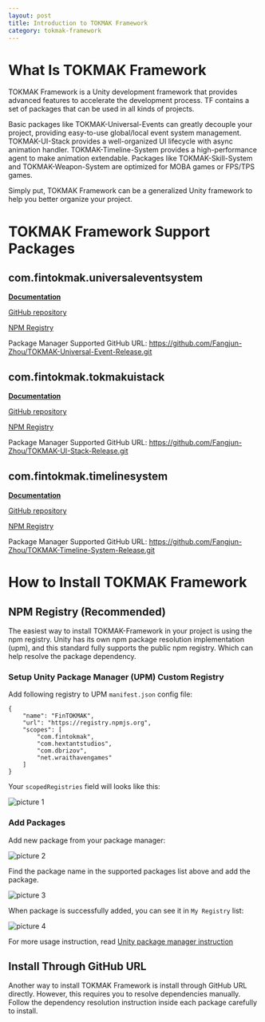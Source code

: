 ```yaml
---
layout: post
title: Introduction to TOKMAK Framework
category: tokmak-framework
---
```


# What Is TOKMAK Framework

TOKMAK Framework is a Unity development framework that provides advanced features to accelerate the development process. TF contains a set of packages that can be used in all kinds of projects.

Basic packages like TOKMAK-Universal-Events can greatly decouple your project, providing easy-to-use global/local event system management. TOKMAK-UI-Stack provides a well-organized UI lifecycle with async animation handler. TOKMAK-Timeline-System provides a high-performance agent to make animation extendable. Packages like TOKMAK-Skill-System and TOKMAK-Weapon-System are optimized for MOBA games or FPS/TPS games.

Simply put, TOKMAK Framework can be a generalized Unity framework to help you better organize your project.

# TOKMAK Framework Support Packages

## com.fintokmak.universaleventsystem

[**Documentation**](https://fangjun-zhou.github.io/TOKMAK-Universal-Event/)

[GitHub repository](https://github.com/Fangjun-Zhou/TOKMAK-Universal-Event)

[NPM Registry](https://www.npmjs.com/package/com.fintokmak.universaleventsystem)

Package Manager Supported GitHub URL: https://github.com/Fangjun-Zhou/TOKMAK-Universal-Event-Release.git

## com.fintokmak.tokmakuistack

[**Documentation**](https://fangjun-zhou.github.io/TOKMAK-UI-Stack/)

[GitHub repository](https://github.com/Fangjun-Zhou/TOKMAK-UI-Stack)

[NPM Registry](https://www.npmjs.com/package/com.fintokmak.tokmakuistack)

Package Manager Supported GitHub URL: https://github.com/Fangjun-Zhou/TOKMAK-UI-Stack-Release.git


## com.fintokmak.timelinesystem

[**Documentation**](https://fangjun-zhou.github.io/TOKMAK-Timeline-System/)

[GitHub repository](https://github.com/Fangjun-Zhou/TOKMAK-Timeline-System)

[NPM Registry](https://www.npmjs.com/package/com.fintokmak.timelinesystem)

Package Manager Supported GitHub URL: https://github.com/Fangjun-Zhou/TOKMAK-Timeline-System-Release.git

# How to Install TOKMAK Framework

## NPM Registry (Recommended)

The easiest way to install TOKMAK-Framework in your project is using the npm registry. Unity has its own npm package resolution implementation (upm), and this standard fully supports the public npm registry. Which can help resolve the package dependency.

### Setup Unity Package Manager (UPM) Custom Registry

Add following registry to UPM `manifest.json` config file:

```
{
    "name": "FinTOKMAK",
    "url": "https://registry.npmjs.org",
    "scopes": [
        "com.fintokmak",
        "com.hextantstudios",
        "com.dbrizov",
        "net.wraithavengames"
    ]
}
```

Your `scopedRegistries` field will looks like this:

![picture 1](/Blog/images/2022-05-31-02-19-16-scoped-registries.png)  

### Add Packages

Add new package from your package manager:

![picture 2](/Blog/images/2022-05-31-02-21-36-package-manager-add-npm.png)  

Find the package name in the supported packages list above and add the package.

![picture 3](/Blog/images/2022-05-31-02-23-21-add-package-name.png)  

When package is successfully added, you can see it in `My Registry` list:

![picture 4](/Blog/images/2022-05-31-02-24-34-npm-add-successful.png)  

For more usage instruction, read [Unity package manager instruction](https://docs.unity3d.com/Manual/Packages.html)

## Install Through GitHub URL

Another way to install TOKMAK Framework is install through GitHub URL directly. However, this requires you to resolve dependencies manually. Follow the dependency resolution instruction inside each package carefully to install.